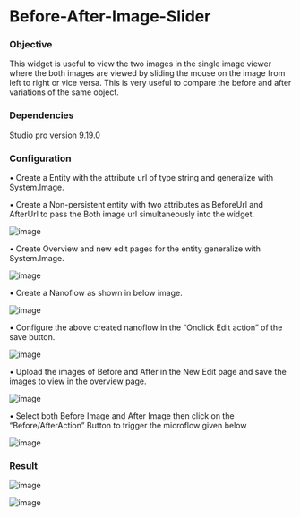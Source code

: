 # Before-After-Image-Slider

### Objective

This widget is useful to view the two images in the single image viewer where the both images are viewed by sliding the mouse on the image from left to right or vice versa. This is very useful to compare the before and after variations of the same object.

### Dependencies 

Studio pro version 9.19.0
  
### Configuration

•	Create a Entity with the attribute url of type string and generalize with System.Image.

•	Create a Non-persistent entity with two attributes as BeforeUrl and AfterUrl to pass the Both image url simultaneously into the widget. 

![image](https://user-images.githubusercontent.com/126260956/222886612-1e2bd46e-49d4-4e7e-9916-0bdbadc07ab6.png)
	
•	Create Overview and new edit pages for the entity generalize with System.Image. 

![image](https://user-images.githubusercontent.com/126260956/222886621-9c950349-e464-4a0a-8ace-1d18b4db7a1d.png)

•	Create a Nanoflow as shown in below image.

![image](https://user-images.githubusercontent.com/126260956/222886630-85187e00-b52a-4449-a140-d582a674a765.png)
 
•	Configure the above created nanoflow in the “Onclick Edit action” of the save button.

![image](https://user-images.githubusercontent.com/126260956/222886643-18cf3b8a-61a9-4e3c-bee2-eb3394000a3c.png)


•	Upload the images of Before and After in the New Edit page and save the images to view in the overview page.

![image](https://user-images.githubusercontent.com/126260956/222886650-264a43d0-bdba-4bbe-9b94-79bcb7556dc7.png)


•	Select both Before Image and After Image then click on the “Before/AfterAction” Button to trigger the microflow given below

![image](https://user-images.githubusercontent.com/126260956/222886652-59cddd11-8db6-4abd-aefe-fcb93a378a84.png)



### Result

![image](https://user-images.githubusercontent.com/126260956/222886662-526e2fae-1419-4ab3-baf4-2761126436b5.png)

![image](https://user-images.githubusercontent.com/126260956/222886680-026028e5-e8e0-4d55-a2d5-b65f4a7eacbc.png)



        

 
